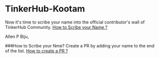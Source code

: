 # TinkerHub-Kootam
Now it's time to scribe your name into the official contributor's wall of TinkerHub Community. [How to Scribe your Name ?](#how-to)

Allen P Biju, 

<a name="some-id"></a> ###How to Scribe your Nme?
Create a PR by adding your name to the end of the list. [How to create a PR ?](https://docs.github.com/en/free-pro-team@latest/github/collaborating-with-issues-and-pull-requests/creating-a-pull-request)

